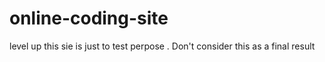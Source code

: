 # online-coding-site
level up
this sie is just to test perpose . Don't consider this as a final result
